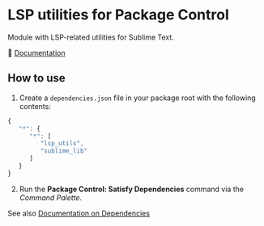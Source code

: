 # LSP utilities for Package Control

Module with LSP-related utilities for Sublime Text.

📘 [Documentation](https://sublimelsp.github.io/lsp_utils/)

## How to use

1. Create a `dependencies.json` file in your package root with the following contents:

```js
{
   "*": {
      "*": [
         "lsp_utils",
         "sublime_lib"
      ]
   }
}
```

2. Run the **Package Control: Satisfy Dependencies** command via the _Command Palette_.

See also [Documentation on Dependencies](https://packagecontrol.io/docs/dependencies)
